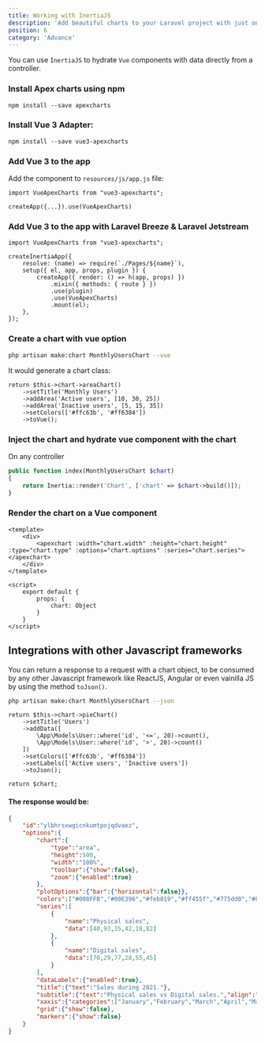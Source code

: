 ```yaml
---
title: Working with InertiaJS
description: 'Add beautiful charts to your Laravel project with just one facade.'
position: 6
category: 'Advance'
---
```


You can use `InertiaJS` to hydrate `Vue` components with data directly from a controller.

### Install Apex charts using npm

```bash[terminal/cmd]
npm install --save apexcharts
```

### Install Vue 3 Adapter:

```bash[terminal/cmd]
npm install --save vue3-apexcharts
```

### Add Vue 3 to the app

Add the component to `resources/js/app.js` file:

```js[resources/js/app.js]
import VueApexCharts from "vue3-apexcharts";

createApp({...}).use(VueApexCharts)
```

### Add Vue 3 to the app with Laravel Breeze & Laravel Jetstream

```js[resources/js/app.js]
import VueApexCharts from "vue3-apexcharts";

createInertiaApp({
    resolve: (name) => require(`./Pages/${name}`),
    setup({ el, app, props, plugin }) {
        createApp({ render: () => h(app, props) })
            .mixin({ methods: { route } })
            .use(plugin)
            .use(VueApexCharts)
            .mount(el);
    },
});
```

### Create a chart with vue option

```bash
php artisan make:chart MonthlyUsersChart --vue
```

It would generate a chart class:

```php[app/Charts/MonthlyUsersChart]
return $this->chart->areaChart()
    ->setTitle('Monthly Users')
    ->addArea('Active users', [10, 30, 25])
    ->addArea('Inactive users', [5, 15, 35])
    ->setColors(['#ffc63b', '#ff6384'])
    ->toVue();
```

### Inject the chart and hydrate vue component with the chart

On any controller

```php
public function index(MonthlyUsersChart $chart)
{
    return Inertia::render('Chart', ['chart' => $chart->build()]);
}
```

### Render the chart on a Vue component

```vue[resources/js/Pages/Chart.vue]
<template>
    <div>
        <apexchart :width="chart.width" :height="chart.height" :type="chart.type" :options="chart.options" :series="chart.series"></apexchart>
    </div>
</template>

<script>
    export default {
        props: {
            chart: Object
        }
    }
</script>
```

<integrations-vue-area-chart></integrations-vue-area-chart>

## Integrations with other Javascript frameworks

You can return a response to a request with a chart object, to be consumed by any other Javascript framework like ReactJS, Angular or even vainilla JS by using the method `toJson()`.

```bash
php artisan make:chart MonthlyUsersChart --json
```

```php[php]
return $this->chart->pieChart()
    ->setTitle('Users')
    ->addData([
        \App\Models\User::where('id', '<=', 20)->count(),
        \App\Models\User::where('id', '>', 20)->count()
    ])
    ->setColors(['#ffc63b', '#ff6384'])
    ->setLabels(['Active users', 'Inactive users'])
    ->toJson();

return $chart;
```

#### The response would be:

```json
{
    "id":"ylbhrsxwgicnkumtpojqdvaez",
    "options":{
        "chart":{
            "type":"area",
            "height":500,
            "width":"100%",
            "toolbar":{"show":false},
            "zoom":{"enabled":true}
        },
        "plotOptions":{"bar":{"horizontal":false}},
        "colors":["#008FFB","#00E396","#feb019","#ff455f","#775dd0","#80effe","#0077B5","#ff6384","#c9cbcf","#0057ff","00a9f4","#2ccdc9","#5e72e4"],
        "series":[
            {
                "name":"Physical sales",
                "data":[40,93,35,42,18,82]
            },
            {
                "name":"Digital sales",
                "data":[70,29,77,28,55,45]
            }
        ],
        "dataLabels":{"enabled":true},
        "title":{"text":"Sales during 2021."},
        "subtitle":{"text":"Physical sales vs Digital sales.","align":"left"},
        "xaxis":{"categories":["January","February","March","April","May","June"]},
        "grid":{"show":false},
        "markers":{"show":false}
    }
}
```
